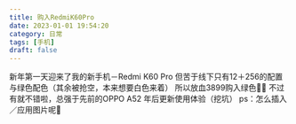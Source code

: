 ```yaml
---
title: 购入RedmiK60Pro
date: 2023-01-01 19:54:20
category: 日常
tags: [手机]
draft: false
---
```


新年第一天迎来了我的新手机－Redmi K60 Pro
但苦于线下只有12＋256的配置与绿色配色（其余被抢空，本来想要白色来着）
所以放血3899购入绿色🥹🥹
不过有就不错啦，总强于先前的OPPO A52
年后更新使用体验（挖坑）
ps：怎么插入／应用图片呢🤔
